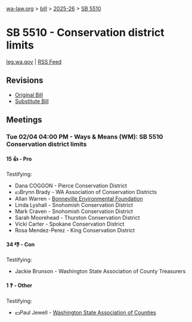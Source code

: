 [wa-law.org](/) > [bill](/bill/) > [2025-26](/bill/2025-26/) > [SB 5510](/bill/2025-26/sb/5510/)

# SB 5510 - Conservation district limits
[leg.wa.gov](https://app.leg.wa.gov/billsummary?BillNumber=5510&Year=2025&Initiative=false) | [RSS Feed](./rss.xml)

## Revisions
* [Original Bill](1/)
* [Substitute Bill](S/)

## Meetings
### Tue 02/04 04:00 PM - Ways & Means (WM): SB 5510 Conservation district limits
#### 15 👍 - Pro
Testifying:
* Dana COGGON - Pierce Conservation District
* 💵Brynn Brady - WA Association of Conservation Districts
* Allan Warren - [Bonneville Environmental Foundation](/org/bonneville_environmental_foundation/)
* Linda Lyshall - Snohomish Conservation District
* Mark Craven - Snohomish Conservation District
* Sarah Moorehead - Thurston Conservation District
* Vicki Carter - Spokane Conservation District
* Rosa Mendez-Perez - King Conservation District

#### 34 👎 - Con
Testifying:
* Jackie Brunson - Washington State Association of County Treasurers

#### 1 ❓ - Other
Testifying:
* 💵Paul Jewell - [Washington State Association of Counties](/org/washington_state_association_of_counties/)
